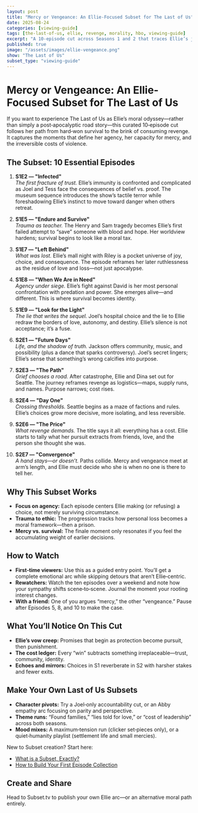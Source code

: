 ```yaml
---
layout: post
title: "Mercy or Vengeance: An Ellie-Focused Subset for The Last of Us"
date: 2025-08-24
categories: [viewing-guide]
tags: [the-last-of-us, ellie, revenge, morality, hbo, viewing-guide]
excerpt: "A 10-episode cut across Seasons 1 and 2 that traces Ellie’s journey from immunity to accountability—balancing grief, mercy, and the price of revenge."
published: true
image: "/assets/images/ellie-vengeance.png"
show: "The Last of Us"
subset_type: "viewing-guide"
---
```


# Mercy or Vengeance: An Ellie-Focused Subset for The Last of Us

If you want to experience The Last of Us as Ellie’s moral odyssey—rather than simply a post‑apocalyptic road story—this curated 10‑episode cut follows her path from hard‑won survival to the brink of consuming revenge. It captures the moments that define her agency, her capacity for mercy, and the irreversible costs of violence.

## The Subset: 10 Essential Episodes

1. **S1E2 — "Infected"**  
   *The first fracture of trust.* Ellie’s immunity is confronted and complicated as Joel and Tess face the consequences of belief vs. proof. The museum sequence introduces the show’s tactile terror while foreshadowing Ellie’s instinct to move toward danger when others retreat.

2. **S1E5 — "Endure and Survive"**  
   *Trauma as teacher.* The Henry and Sam tragedy becomes Ellie’s first failed attempt to “save” someone with blood and hope. Her worldview hardens; survival begins to look like a moral tax.

3. **S1E7 — "Left Behind"**  
   *What was lost.* Ellie’s mall night with Riley is a pocket universe of joy, choice, and consequence. The episode reframes her later ruthlessness as the residue of love and loss—not just apocalypse.

4. **S1E8 — "When We Are in Need"**  
   *Agency under siege.* Ellie’s fight against David is her most personal confrontation with predation and power. She emerges alive—and different. This is where survival becomes identity.

5. **S1E9 — "Look for the Light"**  
   *The lie that writes the sequel.* Joel’s hospital choice and the lie to Ellie redraw the borders of love, autonomy, and destiny. Ellie’s silence is not acceptance; it’s a fuse.

6. **S2E1 — "Future Days"**  
   *Life, and the shadow of truth.* Jackson offers community, music, and possibility (plus a dance that sparks controversy). Joel’s secret lingers; Ellie’s sense that something’s wrong calcifies into purpose.

7. **S2E3 — "The Path"**  
   *Grief chooses a road.* After catastrophe, Ellie and Dina set out for Seattle. The journey reframes revenge as logistics—maps, supply runs, and names. Purpose narrows; cost rises.

8. **S2E4 — "Day One"**  
   *Crossing thresholds.* Seattle begins as a maze of factions and rules. Ellie’s choices grow more decisive, more isolating, and less reversible.

9. **S2E6 — "The Price"**  
   *What revenge demands.* The title says it all: everything has a cost. Ellie starts to tally what her pursuit extracts from friends, love, and the person she thought she was.

10. **S2E7 — "Convergence"**  
    *A hand stays—or doesn’t.* Paths collide. Mercy and vengeance meet at arm’s length, and Ellie must decide who she is when no one is there to tell her.

## Why This Subset Works

- **Focus on agency:** Each episode centers Ellie making (or refusing) a choice, not merely surviving circumstance.
- **Trauma to ethic:** The progression tracks how personal loss becomes a moral framework—then a prison.
- **Mercy vs. survival:** The finale moment only resonates if you feel the accumulating weight of earlier decisions.

## How to Watch

- **First‑time viewers:** Use this as a guided entry point. You’ll get a complete emotional arc while skipping detours that aren’t Ellie‑centric.
- **Rewatchers:** Watch the ten episodes over a weekend and note how your sympathy shifts scene‑to‑scene. Journal the moment your rooting interest changes.
- **With a friend:** One of you argues “mercy,” the other “vengeance.” Pause after Episodes 5, 8, and 10 to make the case.

## What You’ll Notice On This Cut

- **Ellie’s vow creep:** Promises that begin as protection become pursuit, then punishment.
- **The cost ledger:** Every “win” subtracts something irreplaceable—trust, community, identity.
- **Echoes and mirrors:** Choices in S1 reverberate in S2 with harsher stakes and fewer exits.

## Make Your Own Last of Us Subsets

- **Character pivots:** Try a Joel‑only accountability cut, or an Abby empathy arc focusing on parity and perspective.
- **Theme runs:** “Found families,” “lies told for love,” or “cost of leadership” across both seasons.
- **Mood mixes:** A maximum‑tension run (clicker set‑pieces only), or a quiet‑humanity playlist (settlement life and small mercies).

New to Subset creation? Start here:
- [What is a Subset, Exactly?](/getting-started/2025/07/28/what-is-a-subset-exactly.html)
- [How to Build Your First Episode Collection](/getting-started/2025/07/28/how-to-build-your-first-episode-collection.html)

## Create and Share

Head to Subset.tv to publish your own Ellie arc—or an alternative moral path entirely.
